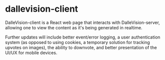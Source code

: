 # dallevision-client
DalleVision-client is a React web page that interacts with DalleVision-server, allowing one to view the content as it's being generated in realtime.

Further updates will include better event/error logging, a user authentication system (as opposed to using cookies, a temporary solution for tracking upvotes on images), the ability to downvote, and better presentation of the UI/UX for mobile devices. 


